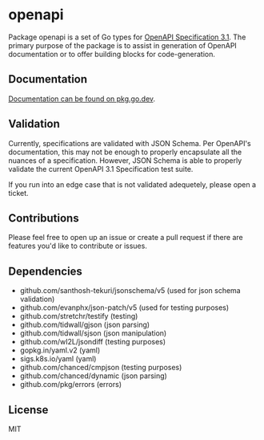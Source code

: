 # openapi

Package openapi is a set of Go types for [OpenAPI Specification
3.1](https://spec.openapis.org/oas/v3.1.0). The primary purpose of the package
is to assist in generation of OpenAPI documentation or to offer building blocks
for code-generation.

## Documentation

[Documentation can be found on pkg.go.dev](https://pkg.go.dev/github.com/chanced/openapi).

## Validation

Currently, specifications are validated with JSON Schema. Per OpenAPI's
documentation, this may not be enough to properly encapsulate all the nuances
of a specification. However, JSON Schema is able to properly validate the current
OpenAPI 3.1 Specification test suite.

If you run into an edge case that is not validated adequetely, please open a ticket.

## Contributions

Please feel free to open up an issue or create a pull request if there are features
you'd like to contribute or issues.

## Dependencies

-   github.com/santhosh-tekuri/jsonschema/v5 (used for json schema validation)
-   github.com/evanphx/json-patch/v5 (used for testing purposes)
-   github.com/stretchr/testify (testing)
-   github.com/tidwall/gjson (json parsing)
-   github.com/tidwall/sjson (json manipulation)
-   github.com/wI2L/jsondiff (testing purposes)
-   gopkg.in/yaml.v2 (yaml)
-   sigs.k8s.io/yaml (yaml)
-   github.com/chanced/cmpjson (testing purposes)
-   github.com/chanced/dynamic (json parsing)
-   github.com/pkg/errors (errors)

## License

MIT
